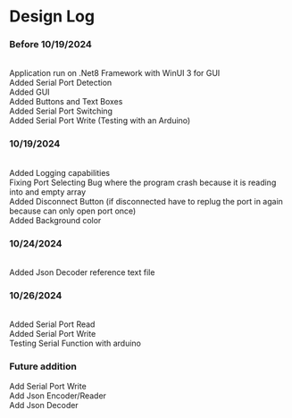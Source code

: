 # Design Log
<h3>Before 10/19/2024</h3> <br/>
Application run on .Net8 Framework with WinUI 3 for GUI<br/>
Added Serial Port Detection<br/>
Added GUI<br/>
Added Buttons and Text Boxes<br/>
Added Serial Port Switching<br/>
Added Serial Port Write (Testing with an Arduino)<br/>
<h3>10/19/2024</h3><br/>
Added Logging capabilities<br/>
Fixing Port Selecting Bug where the program crash because it is reading into and empty array<br/>
Added Disconnect Button (if disconnected have to replug the port in again because can only open port once)<br/>
Added Background color

<h3>10/24/2024</h3><br/>
Added Json Decoder reference text file<br/>

<h3>10/26/2024</h3><br/>
Added Serial Port Read<br/>
Added Serial Port Write<br/>
Testing Serial Function with arduino<br/>

<h3>Future addition</h3> <br\>
Add Serial Port Write<br/>
Add Json Encoder/Reader<br/>
Add Json Decoder<br/>
